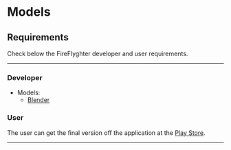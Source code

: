 # Models


## Requirements

Check below the FireFlyghter developer and user requirements.

---

### Developer

* Models:
    * [Blender](https://www.blender.org/)

### User

The user can get the final version off the application at the [Play Store]().<add link>

---
